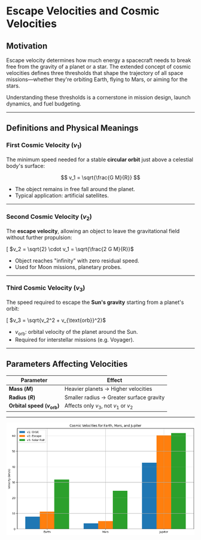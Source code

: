 #  Escape Velocities and Cosmic Velocities

##  Motivation

Escape velocity determines how much energy a spacecraft needs to break free from the gravity of a planet or a star. The extended concept of cosmic velocities defines three thresholds that shape the trajectory of all space missions—whether they're orbiting Earth, flying to Mars, or aiming for the stars.

Understanding these thresholds is a cornerstone in mission design, launch dynamics, and fuel budgeting.

---

##  Definitions and Physical Meanings

###  First Cosmic Velocity ($v_1$)
The minimum speed needed for a stable **circular orbit** just above a celestial body's surface:


$$
v_1 = \sqrt{\frac{G M}{R}}
$$





- The object remains in free fall around the planet.
- Typical application: artificial satellites.

---

###  Second Cosmic Velocity ($v_2$)
The **escape velocity**, allowing an object to leave the gravitational field without further propulsion:

\[
$v_2 = \sqrt{2} \cdot v_1 = \sqrt{\frac{2 G M}{R}}$



- Object reaches "infinity" with zero residual speed.
- Used for Moon missions, planetary probes.

---

###  Third Cosmic Velocity ($v_3$)
The speed required to escape the **Sun's gravity** starting from a planet's orbit:

\[
$v_3 = \sqrt{v_2^2 + v_{\text{orb}}^2}$



- $v_{\text{orb}}$: orbital velocity of the planet around the Sun.
- Required for interstellar missions (e.g. Voyager).

---

##  Parameters Affecting Velocities

| Parameter | Effect |
|----------|--------|
| **Mass ($M$)** | Heavier planets → Higher velocities |
| **Radius ($R$)** | Smaller radius → Greater surface gravity |
| **Orbital speed ($v_{\text{orb}}$)** | Affects only $v_3$, not $v_1$ or $v_2$ |

---




![alt text](image-2.png)

